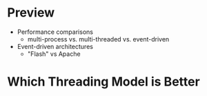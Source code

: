 # Preview
- Performance comparisons
	- multi-process vs. multi-threaded vs. event-driven
- Event-driven architectures
	- "Flash" vs Apache
# Which Threading Model is Better
